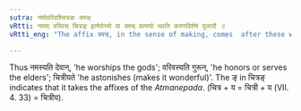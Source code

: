 ```yaml
---
sutra: नमोवरिवश्चित्रङः क्यच्
vRtti: नमस् वरिवस् चित्रङ् इत्येतेभ्यो वा क्यच् प्रत्ययो भवति करणविशेषे पूजादौ ॥
vRtti_eng: "The affix क्यच्, in the sense of making, comes  after these words as the object of the action viz:-  नमस् 'adoration', वरिवस् 'honor' and चित्र 'wonder'."

---
```

Thus नमस्यति देवान्, 'he worships the gods'; वरिवस्यति गुरून्, 'he honors or serves the elders'; चित्रीयते 'he astonishes (makes it wonderful)'. The ङ् in चित्रङ् indicates that it takes the affixes of the _Atmanepada_. (चित्र + य = चित्री + य (VII. 4. 33) = चित्रीय).